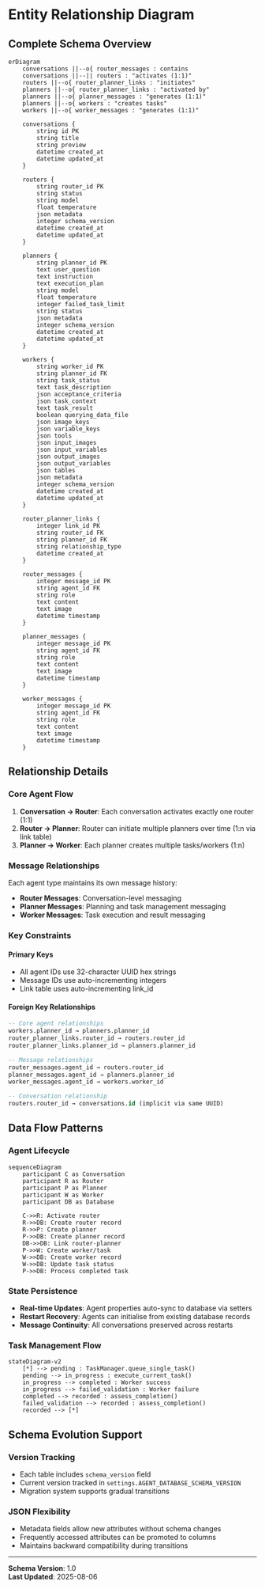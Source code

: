 # Entity Relationship Diagram

## Complete Schema Overview

```mermaid
erDiagram
    conversations ||--o{ router_messages : contains
    conversations ||--|| routers : "activates (1:1)"
    routers ||--o{ router_planner_links : "initiates"
    planners ||--o{ router_planner_links : "activated by"
    planners ||--o{ planner_messages : "generates (1:1)"
    planners ||--o{ workers : "creates tasks"
    workers ||--o{ worker_messages : "generates (1:1)"
    
    conversations {
        string id PK
        string title
        string preview  
        datetime created_at
        datetime updated_at
    }
    
    routers {
        string router_id PK
        string status
        string model
        float temperature
        json metadata
        integer schema_version
        datetime created_at
        datetime updated_at
    }
    
    planners {
        string planner_id PK
        text user_question
        text instruction
        text execution_plan
        string model
        float temperature
        integer failed_task_limit
        string status
        json metadata
        integer schema_version
        datetime created_at
        datetime updated_at
    }
    
    workers {
        string worker_id PK
        string planner_id FK
        string task_status
        text task_description
        json acceptance_criteria
        json task_context
        text task_result
        boolean querying_data_file
        json image_keys
        json variable_keys
        json tools
        json input_images
        json input_variables
        json output_images
        json output_variables
        json tables
        json metadata
        integer schema_version
        datetime created_at
        datetime updated_at
    }
    
    router_planner_links {
        integer link_id PK
        string router_id FK
        string planner_id FK
        string relationship_type
        datetime created_at
    }
    
    router_messages {
        integer message_id PK
        string agent_id FK
        string role
        text content
        text image
        datetime timestamp
    }
    
    planner_messages {
        integer message_id PK
        string agent_id FK
        string role
        text content
        text image
        datetime timestamp
    }
    
    worker_messages {
        integer message_id PK
        string agent_id FK
        string role
        text content
        text image
        datetime timestamp
    }
```

## Relationship Details

### Core Agent Flow
1. **Conversation → Router**: Each conversation activates exactly one router (1:1)
2. **Router → Planner**: Router can initiate multiple planners over time (1:n via link table)
3. **Planner → Worker**: Each planner creates multiple tasks/workers (1:n)

### Message Relationships
Each agent type maintains its own message history:
- **Router Messages**: Conversation-level messaging
- **Planner Messages**: Planning and task management messaging  
- **Worker Messages**: Task execution and result messaging

### Key Constraints

#### Primary Keys
- All agent IDs use 32-character UUID hex strings
- Message IDs use auto-incrementing integers
- Link table uses auto-incrementing link_id

#### Foreign Key Relationships
```sql
-- Core agent relationships
workers.planner_id → planners.planner_id
router_planner_links.router_id → routers.router_id  
router_planner_links.planner_id → planners.planner_id

-- Message relationships
router_messages.agent_id → routers.router_id
planner_messages.agent_id → planners.planner_id
worker_messages.agent_id → workers.worker_id

-- Conversation relationship  
routers.router_id → conversations.id (implicit via same UUID)
```

## Data Flow Patterns

### Agent Lifecycle
```mermaid
sequenceDiagram
    participant C as Conversation
    participant R as Router
    participant P as Planner  
    participant W as Worker
    participant DB as Database
    
    C->>R: Activate router
    R->>DB: Create router record
    R->>P: Create planner
    P->>DB: Create planner record
    DB->>DB: Link router-planner
    P->>W: Create worker/task
    W->>DB: Create worker record
    W->>DB: Update task status
    P->>DB: Process completed task
```

### State Persistence
- **Real-time Updates**: Agent properties auto-sync to database via setters
- **Restart Recovery**: Agents can initialise from existing database records
- **Message Continuity**: All conversations preserved across restarts

### Task Management Flow
```mermaid
stateDiagram-v2
    [*] --> pending : TaskManager.queue_single_task()
    pending --> in_progress : execute_current_task()
    in_progress --> completed : Worker success
    in_progress --> failed_validation : Worker failure
    completed --> recorded : assess_completion()
    failed_validation --> recorded : assess_completion()
    recorded --> [*]
```

## Schema Evolution Support

### Version Tracking
- Each table includes `schema_version` field
- Current version tracked in `settings.AGENT_DATABASE_SCHEMA_VERSION`
- Migration system supports gradual transitions

### JSON Flexibility
- Metadata fields allow new attributes without schema changes
- Frequently accessed attributes can be promoted to columns
- Maintains backward compatibility during transitions

---

**Schema Version**: 1.0  
**Last Updated**: 2025-08-06